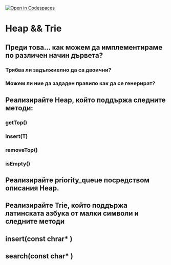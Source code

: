 [![Open in Codespaces](https://classroom.github.com/assets/launch-codespace-f4981d0f882b2a3f0472912d15f9806d57e124e0fc890972558857b51b24a6f9.svg)](https://classroom.github.com/open-in-codespaces?assignment_repo_id=9579987)
# Heap &amp;&amp; Trie

## Преди това... как можем да имплементираме по различен начин дървета?
### Трябва ли задължиелно да са двоични?
### Можем ли ние да зададен правило как да се генерират?

## Реализирайте Heap, който поддържа следните методи:
### getTop()
### insert(T)
### removeTop()
### isEmpty()

## Реализирайте priority_queue посредством описания Heap.

## Реализирайте Trie, който поддържа латинската азбука от малки символи и следните методи
## insert(const chrar* )
## search(const char* )

